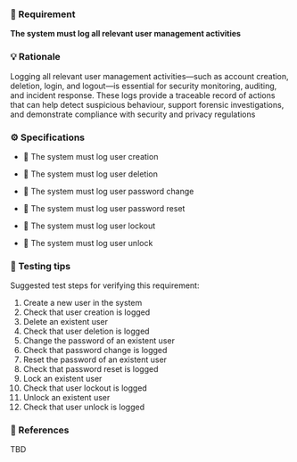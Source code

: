 ### 📌 Requirement
**The system must log all relevant user management activities**


### 💡 Rationale 
Logging all relevant user management activities—such as account creation, deletion, login, and logout—is essential for security monitoring, auditing, and incident response. These logs provide a traceable record of actions that can help detect suspicious behaviour, support forensic investigations, and demonstrate compliance with security and privacy regulations


### ⚙️ Specifications 

- 📘 The system must log user creation 

- 📘 The system must log user deletion 

- 📘 The system must log user password change   

- 📘 The system must log user password reset  

- 📘 The system must log user lockout 

- 📘 The system must log user unlock 


### 🧪 Testing tips 
Suggested test steps for verifying this requirement:
1. Create a new user in the system  
2. Check that user creation is logged 
3. Delete an existent user 
4. Check that user deletion is logged 
5. Change the password of an existent user 
6. Check that password change is logged 
7. Reset the password of an existent user 
8. Check that password reset is logged 
9. Lock an existent user 
10. Check that user lockout is logged 
11. Unlock an existent user 
12. Check that user unlock is logged 


### 🔗 References 
TBD
